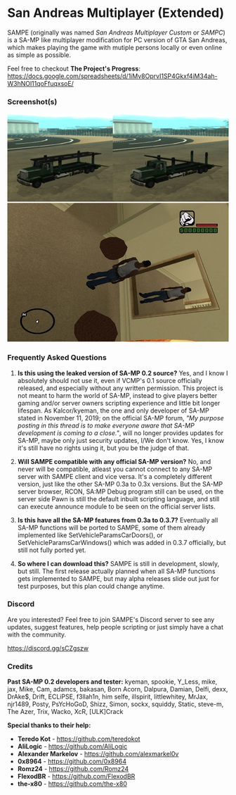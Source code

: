 # San Andreas Multiplayer (Extended)
SAMPE (originally was named *San Andreas Multiplayer Custom* or *SAMPC*) is a SA-MP like multiplayer modification for PC version of GTA San Andreas, which makes playing the game with mutiple persons locally or even online as simple as possible. 

Feel free to checkout **The Project's Progress**: https://docs.google.com/spreadsheets/d/1iMv8OprvI1SP4Gkxf4iM34ah-W3hNOl11qoFfuqxsoE/

### Screenshot(s)
![Screenshot 1](https://github.com/dashr9230/SAMPC/blob/master/images/sa-mp-002.jpg "SetVehicleFeature test")
![Screenshot 2](https://github.com/dashr9230/SAMPC/blob/master/images/sa-mp-000.jpg "SetPlayerCameraPos rotation test")

### Frequently Asked Questions
1. **Is this using the leaked version of SA-MP 0.2 source?**
	Yes, and I know I absolutely should not use it, even if VCMP's 0.1 source officially released, and especially without any written permission. This project is not meant to harm the world of SA-MP, instead to give players better gaming and/or server owners scripting experience and little bit longer lifespan. As Kalcor/kyeman, the one and only developer of SA-MP stated in November 11, 2019; on the official SA-MP forum, *"My purpose posting in this thread is to make everyone aware that SA-MP development is coming to a close."*, will no longer provides updates for SA-MP, maybe only just security updates, I/We don't know. Yes, I know it's still have no rights using it, but you be the judge of that.

2. **Will SAMPE compatible with any official SA-MP version?**
	No, and never will be compatible, atleast you cannot connect to any SA-MP server with SAMPE client and vice versa. It's a completely different version, just like the other SA-MP 0.3a to 0.3x versions. But the SA-MP server browser, RCON, SA:MP Debug program still can be used, on the server side Pawn is still the default inbuilt scripting language, and still can execute announce module to be seen on the official server lists.

3. **Is this have all the SA-MP features from 0.3a to 0.3.7?**
	Eventually all SA-MP functions will be ported to SAMPE, some of them already implemented like SetVehicleParamsCarDoors(), or SetVehicleParamsCarWindows() which was added in 0.3.7 officially, but still not fully ported yet.

4. **So where I can download this?**
	SAMPE is still in development, slowly, but still. The first release actually planned when all SA-MP functions gets implemented to SAMPE, but may alpha releases slide out just for test purposes, but this plan could change anytime.

### Discord
Are you interested? Feel free to join SAMPE's Discord server to see any updates, suggest features, help people scripting or just simply have a chat with the community.

https://discord.gg/sCZgszw

### Credits
**Past SA-MP 0.2 developers and tester:**
kyeman, spookie, Y_Less, mike, jax, Mike, Cam, adamcs, bakasan, Born Acorn, Dalpura, Damian, Delfi, dexx, DrAke$, Drift, ECLiPSE, f3llah1n, him selfe, illspirit, littlewhitey, MrJax, njr1489, Posty, PsYcHoGoD, Shizz, Simon, sockx, squiddy, Static, steve-m, The Azer, Trix, Wacko, XcR, [ULK]Crack 

**Special thanks to their help:**
- **Teredo Kot** - https://github.com/teredokot
- **AliLogic** - https://github.com/AliLogic
- **Alexander Markelov** - https://github.com/alexmarkel0v
- **0x8964** - https://github.com/0x8964
- **Romz24** - https://github.com/Romz24
- **FlexodBR** - https://github.com/FlexodBR
- **the-x80** - https://github.com/the-x80

